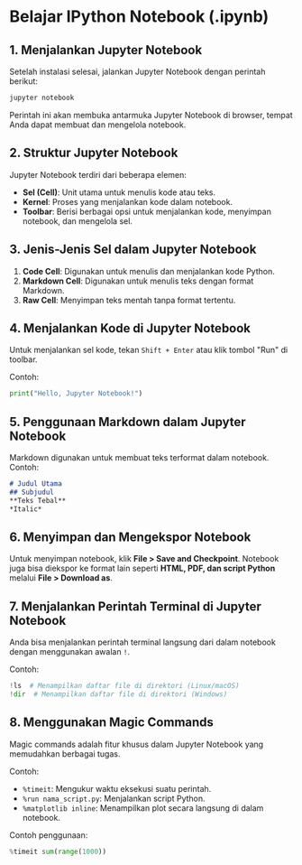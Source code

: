 # Belajar IPython Notebook (.ipynb)

## 1. Menjalankan Jupyter Notebook
Setelah instalasi selesai, jalankan Jupyter Notebook dengan perintah berikut:
```bash
jupyter notebook
```
Perintah ini akan membuka antarmuka Jupyter Notebook di browser, tempat Anda dapat membuat dan mengelola notebook.

## 2. Struktur Jupyter Notebook
Jupyter Notebook terdiri dari beberapa elemen:
- **Sel (Cell)**: Unit utama untuk menulis kode atau teks.
- **Kernel**: Proses yang menjalankan kode dalam notebook.
- **Toolbar**: Berisi berbagai opsi untuk menjalankan kode, menyimpan notebook, dan mengelola sel.

## 3. Jenis-Jenis Sel dalam Jupyter Notebook
1. **Code Cell**: Digunakan untuk menulis dan menjalankan kode Python.
2. **Markdown Cell**: Digunakan untuk menulis teks dengan format Markdown.
3. **Raw Cell**: Menyimpan teks mentah tanpa format tertentu.

## 4. Menjalankan Kode di Jupyter Notebook
Untuk menjalankan sel kode, tekan `Shift + Enter` atau klik tombol "Run" di toolbar.

Contoh:
```python
print("Hello, Jupyter Notebook!")
```

## 5. Penggunaan Markdown dalam Jupyter Notebook
Markdown digunakan untuk membuat teks terformat dalam notebook. Contoh:

```markdown
# Judul Utama
## Subjudul
**Teks Tebal**
*Italic*
```

## 6. Menyimpan dan Mengekspor Notebook
Untuk menyimpan notebook, klik **File > Save and Checkpoint**. Notebook juga bisa diekspor ke format lain seperti **HTML, PDF, dan script Python** melalui **File > Download as**.

## 7. Menjalankan Perintah Terminal di Jupyter Notebook
Anda bisa menjalankan perintah terminal langsung dari dalam notebook dengan menggunakan awalan `!`.

Contoh:
```python
!ls  # Menampilkan daftar file di direktori (Linux/macOS)
!dir  # Menampilkan daftar file di direktori (Windows)
```

## 8. Menggunakan Magic Commands
Magic commands adalah fitur khusus dalam Jupyter Notebook yang memudahkan berbagai tugas.

Contoh:
- `%timeit`: Mengukur waktu eksekusi suatu perintah.
- `%run nama_script.py`: Menjalankan script Python.
- `%matplotlib inline`: Menampilkan plot secara langsung di dalam notebook.

Contoh penggunaan:
```python
%timeit sum(range(1000))
```
